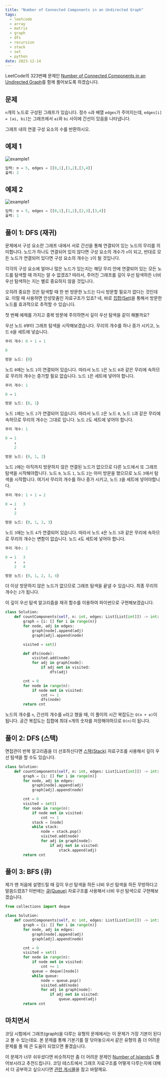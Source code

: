 ```yaml
---
title: "Number of Connected Components in an Undirected Graph"
tags:
  - leetcode
  - array
  - matrix
  - graph
  - dfs
  - recursion
  - stack
  - set
  - python
date: 2023-12-14
---
```


LeetCode의 323번째 문제인 [Number of Connected Components in an Undirected Graph](https://leetcode.com/problems/number-of-connected-components-in-an-undirected-graph/)를 함께 풀어보도록 하겠습니다.

## 문제

`n`개의 노드로 구성된 그래프가 있습니다.
정수 `n`과 배열 `edges`가 주어지는데, `edges[i] = [ai, bi]`는 그래프에서 `ai`와 `bi` 사이에 간선이 있음을 나타냅니다.

그래프 내의 연결 구성 요소의 수를 반환하시오.

## 예제 1

![example1](https://assets.leetcode.com/uploads/2021/03/14/conn1-graph.jpg)

```py
입력: n = 5, edges = [[0,1],[1,2],[3,4]]
출력: 2
```

## 예제 2

![example1](https://assets.leetcode.com/uploads/2021/03/12/tree2-graph.jpg)

```py
입력: n = 5, edges = [[0,1],[1,2],[2,3],[3,4]]
출력: 1
```

## 풀이 1: DFS (재귀)

문제에서 구성 요소란 그래프 내에서 서로 간선을 통해 연결되어 있는 노드의 무리를 의미합니다.
노드가 하나도 연결되어 있지 않다면 구성 요소의 개수가 `n`이 되고, 반대로 모든 노드가 연결되어 있다면 구성 요소의 개수는 `1`이 될 것입니다.

각각의 구성 요소에 얼마나 많은 노드가 있는지는 해당 무리 안에 연결되어 있는 모든 노드를 탐색할 때 까지는 알 수 없겠죠?
따라서, 주어진 그래프를 깊이 우선 탐색하든 너비 우선 탐색하는 지는 별로 중요하지 않을 것입니다.

오히려 중요한 것은 탐색할 때 한 번 방문한 노드는 다시 방문할 필요가 없다는 것인데요.
이럴 때 사용하면 안성맞춤인 자료구조가 있죠?
네, 바로 [집합(Set)](/data-structures/set/)을 통해서 방문한 노드를 효과적으로 추적할 수 있습니다.

첫 번째 예제를 가지고 중복 방문에 주의하면서 깊이 우선 탐색을 같이 해볼까요?

우선 노드 `0`부터 그래프 탐색을 시작해보겠습니다.
무리의 개수를 하나 증가 시키고, 노드 `0`을 세트에 넣습니다.

```py
무리 개수: 0 + 1 = 1

0

방문 노드: {0}
```

노드 `0`에는 노드 `1`이 연결되어 있습니다.
따라서 노드 `1`은 노드 `0`과 같은 무리에 속하므로 무리의 개수는 증가할 필요 없습니다.
노드 `1`은 세트에 넣어야 합니다.

```py
무리 개수: 1

0 → 1

방문 노드: {0, 1}
```

노드 `1`에는 노드 `2`가 연결되어 있습니다.
따라서 노드 `2`은 노드 `0`, 노드 `1`과 같은 무리에 속하므로 무리의 개수는 그대로 입니다.
노드 `2`도 세트에 넣어야 합니다.

```py
무리 개수: 1

0 → 1
    ↓
    2

방문 노드: {0, 1, 2}
```

노드 `2`에는 아직까지 방문하지 않은 연결된 노드가 없으므로 다른 노드에서 또 그래프 탐색을 시작해야합니다.
노드 `0`, 노드 `1`, 노드 `2`는 아미 방문을 했으므로 노드 `3`에서 탐색을 시작합니다.
여기서 무리의 개수를 하나 증가 시키고, 노드 `3`을 세트에 넣어야합니다.

```py
무리 개수: 1 + 1 = 2

0 → 1   3
    ↓
    2

방문 노드: {0, 1, 2, 3}
```

노드 `3`에는 노드 `4`가 연결되어 있습니다.
따라서 노드 `4`은 노드 `3`과 같은 무리에 속하므로 무리의 개수는 변함이 없습니다.
노드 `4`도 세트에 넣어야 합니다.

```py
무리 개수: 2

0 → 1   3
    ↓   ↓
    2   4

방문 노드: {0, 1, 2, 3, 4}
```

더 이상 방문하지 않은 노드가 없으므로 그래프 탐색을 끝낼 수 있습니다.
최종 무리의 개수는 `2`가 됩니다.

이 깊이 우선 탐색 알고리즘을 재귀 함수를 이용하여 파이썬으로 구현해보겠습니다.

```py
class Solution:
    def countComponents(self, n: int, edges: List[List[int]]) -> int:
        graph = {i: [] for i in range(n)}
        for node, adj in edges:
            graph[node].append(adj)
            graph[adj].append(node)

        visited = set()

        def dfs(node):
            visited.add(node)
            for adj in graph[node]:
                if adj not in visited:
                    dfs(adj)

        cnt = 0
        for node in range(n):
            if node not in visited:
                cnt += 1
                dfs(node)
        return cnt
```

노드의 개수를 `n`, 간선의 개수를 `e`라고 했을 때, 이 풀이의 시간 복잡도는 `O(n + e)`이 됩니다.
공간 복잡도는 집합에 최대 `n`개의 숫자를 저장해야하므로 `O(n)`이 됩니다.

## 풀이 2: DFS (스택)

면접관이 반복 알고리즘을 더 선호하신다면 [스택(Stack)](/data-structures/stack/) 자료구조를 사용해서 깊이 우선 탐색을 할 수도 있습니다.

```py
class Solution:
    def countComponents(self, n: int, edges: List[List[int]]) -> int:
        graph = {i: [] for i in range(n)}
        for node, adj in edges:
            graph[node].append(adj)
            graph[adj].append(node)

        cnt = 0
        visited = set()
        for node in range(n):
            if node not in visited:
                cnt += 1
            stack = [node]
            while stack:
                node = stack.pop()
                visited.add(node)
                for adj in graph[node]:
                    if adj not in visited:
                        stack.append(adj)
        return cnt
```

## 풀이 3: BFS (큐)

제가 맨 처음에 설명드릴 때 깊이 우선 탐색을 하든 너비 우선 탐색을 하든 무방하다고 말씀드렸죠?
이번에는 [큐(Queue)](/data-structures/queue/) 자료구조를 사용해서 너비 우선 탐색으로 구현해보겠습니다.

```py
from collections import deque

class Solution:
    def countComponents(self, n: int, edges: List[List[int]]) -> int:
        graph = {i: [] for i in range(n)}
        for node, adj in edges:
            graph[node].append(adj)
            graph[adj].append(node)

        cnt = 0
        visited = set()
        for node in range(n):
            if node not in visited:
                cnt += 1
            queue = deque([node])
            while queue:
                node = queue.pop()
                visited.add(node)
                for adj in graph[node]:
                    if adj not in visited:
                        queue.append(adj)
        return cnt
```

## 마치면서

코딩 시험에서 그래프(graph)을 다루는 유형의 문제에서는 이 문제가 가장 기본이 된다고 볼 수 있는데요.
본 문제를 통해 기본기를 잘 닦아놓으셔서 같은 유형의 좀 더 어려운 문제를 풀 때 큰 도움이 되었으면 좋겠습니다.

이 문제가 너무 쉬우셨다면 비슷하지만 좀 더 어려운 문제인 [Number of Islands](/problems/number-of-islands/)도 풀어보시라고 추천드립니다.
코딩 테스트에서 그래프 자료구조를 어떻게 다루는지에 대해서 더 공부하고 싶으시다면 [관련 게시물](/data-structures/graph/)을 참고 바랄께요.
